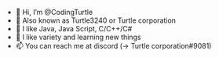 - 👋 Hi, I’m @CodingTurtle
- 👀 Also known as Turtle3240 or Turtle corporation
- 💞️ I like Java, Java Script, C/C++/C#
- 💞️ I like variety and learning new things
- 📫 You can reach me at discord (→ Turtle corporation#9081)
<!---
CodingTurtle2/CodingTurtle2 is a ✨ special ✨ repository because its `README.md` (this file) appears on your GitHub profile.
You can click the Preview link to take a look at your changes.
--->
